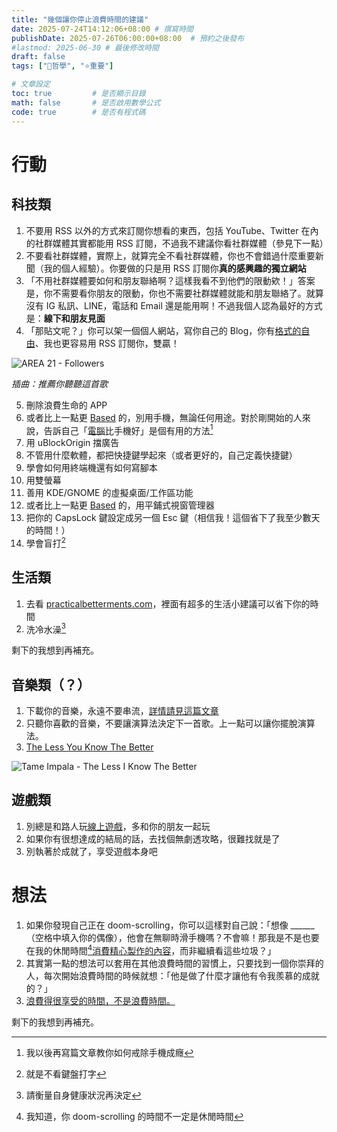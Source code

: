 ```yaml
---
title: "幾個讓你停止浪費時間的建議"
date: 2025-07-24T14:12:06+08:00 # 撰寫時間
publishDate: 2025-07-26T06:00:00+08:00  # 預約之後發布
#lastmod: 2025-06-30 # 最後修改時間
draft: false
tags: ["💭哲學", "⭐️重要"]

# 文章設定
toc: true         # 是否顯示目錄
math: false       # 是否啟用數學公式
code: true        # 是否有程式碼
---
```


# 行動

## 科技類

1. 不要用 RSS 以外的方式來訂閱你想看的東西，包括 YouTube、Twitter 在內的社群媒體其實都能用 RSS 訂閱，不過我不建議你看社群媒體（參見下一點）
2. 不要看社群媒體，實際上，就算完全不看社群媒體，你也不會錯過什麼重要新聞（我的個人經驗）。你要做的只是用 RSS 訂閱你**真的感興趣的獨立網站**
3. 「不用社群媒體要如何和朋友聯絡啊？這樣我看不到他們的限動欸！」答案是，你不需要看你朋友的限動，你也不需要社群媒體就能和朋友聯絡了。就算沒有 IG 私訊、LINE，電話和 Email 還是能用啊！不過我個人認為最好的方式是：**線下和朋友見面**
4. 「那貼文呢？」你可以架一個個人網站，寫你自己的 Blog，你有[格式的自由](https://wiwi.blog/blog/freedom-to-format)、我也更容易用 RSS 訂閱你，雙贏！

![AREA 21 - Followers](https://tux24.xyz/articles/a-few-advices-for-time-saving/images/followers_resized.jpg)

_插曲：推薦你聽聽這首歌_

5. 刪除浪費生命的 APP 
6. 或者比上一點更 [Based](https://tux24.xyz/articles/based) 的，別用手機，無論任何用途。對於剛開始的人來說，告訴自己「[電腦](https://wiwi.blog/blog/your-computer-is-not-yours)比手機好」是個有用的方法[^1]
7. 用 uBlockOrigin 擋廣告
8. 不管用什麼軟體，都把快捷鍵學起來（或者更好的，自己定義快捷鍵）
9. 學會如何用終端機還有如何寫腳本
10. 用雙螢幕
11. 善用 KDE/GNOME 的虛擬桌面/工作區功能
12. 或者比上一點更 [Based](https://tux24.xyz/articles/based) 的，用平鋪式視窗管理器
13. 把你的 CapsLock 鍵設定成另一個 Esc 鍵（相信我！這個省下了我至少數天的時間！）
14. 學會盲打[^2]
[^1]: 我以後再寫篇文章教你如何戒除手機成癮
[^2]: 就是不看鍵盤打字
## 生活類

1. 去看 [practicalbetterments.com](https://practicalbetterments.com/)，裡面有超多的生活小建議可以省下你的時間
2. 洗冷水澡[^3]

剩下的我想到再補充。

[^3]: 請衡量自身健康狀況再決定

## 音樂類（？）

1. 下載你的音樂，永遠不要串流，[詳情請見這篇文章](https://tux24.xyz/articles/download-it-dont-stream-it/)
2. 只聽你喜歡的音樂，不要讓演算法決定下一首歌。上一點可以讓你擺脫演算法。
3. [The Less You Know The Better](https://www.youtube.com/watch?v=2SUwOgmvzK4)

![Tame Impala - The Less I Know The Better](https://tux24.xyz/articles/a-few-advices-for-time-saving/images/thelessiknowthebetter_resized.jpg)

## 遊戲類

1. 別總是和路人玩[線上遊戲](https://tux24.xyz/articles/valorant-and-cs2/)，多和你的朋友一起玩
2. 如果你有很想達成的結局的話，去找個無劇透攻略，很難找就是了
3. 別執著於成就了，享受遊戲本身吧

# 想法

1. 如果你發現自己正在 doom-scrolling，你可以這樣對自己說：「想像 ______（空格中填入你的偶像），他會在無聊時滑手機嗎？不會嘛！那我是不是也要在我的休閒時間[^4][消費精心製作的內容](https://wiwi.blog/blog/why-i-dont-use-social-media#1-%E8%AE%93%E9%A0%AD%E8%85%A6%E8%AE%8A%E4%B9%BE%E6%B7%A8)，而非繼續看這些垃圾？」
2. 其實第一點的想法可以套用在其他浪費時間的習慣上，只要找到一個你崇拜的人，每次開始浪費時間的時候就想：「他是做了什麼才讓他有令我羨慕的成就的？」
3. [浪費得很享受的時間，不是浪費時間。](https://wiwi.blog/blog/wasting-time)

剩下的我想到再補充。

[^4]: 我知道，你 doom-scrolling 的時間不一定是休閒時間
